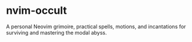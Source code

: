 # nvim-occult
A personal Neovim grimoire, practical spells, motions, and incantations for surviving and mastering the modal abyss.
